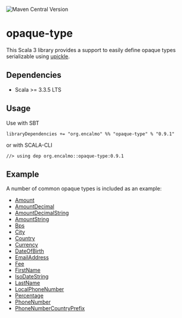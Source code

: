 ![Maven Central Version](https://img.shields.io/maven-central/v/org.encalmo/opaque-type_3?style=for-the-badge)

# opaque-type

This Scala 3 library provides a support to easily define opaque types serializable using [upickle](https://github.com/com-lihaoyi/upickle).

## Dependencies

- Scala >= 3.3.5 LTS

## Usage

Use with SBT

    libraryDependencies += "org.encalmo" %% "opaque-type" % "0.9.1"

or with SCALA-CLI

    //> using dep org.encalmo::opaque-type:0.9.1

## Example

A number of common opaque types is included as an example:

- [Amount](Amount.scala)
- [AmountDecimal](AmountDecimal.scala)
- [AmountDecimalString](AmountDecimalString.scala)
- [AmountString](AmountString.scala)
- [Bps](Bps.scala)
- [City](City.scala)
- [Country](Country.scala)
- [Currency](Currency.scala)
- [DateOfBirth](DateOfBirth.scala)
- [EmailAddress](EmailAddress.scala)
- [Fee](Fee.scala)
- [FirstName](FirstName.scala)
- [IsoDateString](IsoDateString.scala)
- [LastName](LastName.scala)
- [LocalPhoneNumber](LocalPhoneNumber.scala)
- [Percentage](Percentage.scala)
- [PhoneNumber](PhoneNumber.scala)
- [PhoneNumberCountryPrefix](PhoneNumberCountryPrefix.scala)
